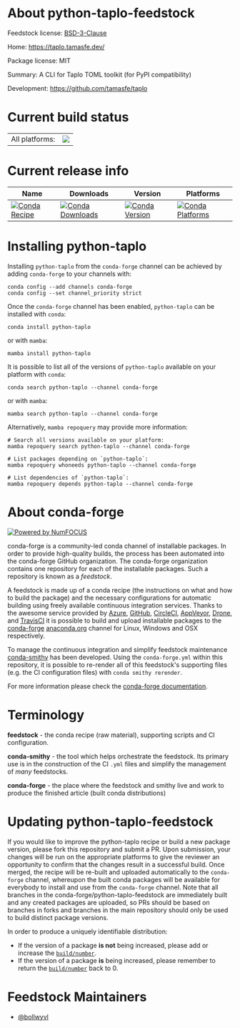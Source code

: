 About python-taplo-feedstock
============================

Feedstock license: [BSD-3-Clause](https://github.com/conda-forge/python-taplo-feedstock/blob/main/LICENSE.txt)

Home: https://taplo.tamasfe.dev/

Package license: MIT

Summary: A CLI for Taplo TOML toolkit (for PyPI compatibility)

Development: https://github.com/tamasfe/taplo

Current build status
====================


<table><tr><td>All platforms:</td>
    <td>
      <a href="https://dev.azure.com/conda-forge/feedstock-builds/_build/latest?definitionId=25209&branchName=main">
        <img src="https://dev.azure.com/conda-forge/feedstock-builds/_apis/build/status/python-taplo-feedstock?branchName=main">
      </a>
    </td>
  </tr>
</table>

Current release info
====================

| Name | Downloads | Version | Platforms |
| --- | --- | --- | --- |
| [![Conda Recipe](https://img.shields.io/badge/recipe-python--taplo-green.svg)](https://anaconda.org/conda-forge/python-taplo) | [![Conda Downloads](https://img.shields.io/conda/dn/conda-forge/python-taplo.svg)](https://anaconda.org/conda-forge/python-taplo) | [![Conda Version](https://img.shields.io/conda/vn/conda-forge/python-taplo.svg)](https://anaconda.org/conda-forge/python-taplo) | [![Conda Platforms](https://img.shields.io/conda/pn/conda-forge/python-taplo.svg)](https://anaconda.org/conda-forge/python-taplo) |

Installing python-taplo
=======================

Installing `python-taplo` from the `conda-forge` channel can be achieved by adding `conda-forge` to your channels with:

```
conda config --add channels conda-forge
conda config --set channel_priority strict
```

Once the `conda-forge` channel has been enabled, `python-taplo` can be installed with `conda`:

```
conda install python-taplo
```

or with `mamba`:

```
mamba install python-taplo
```

It is possible to list all of the versions of `python-taplo` available on your platform with `conda`:

```
conda search python-taplo --channel conda-forge
```

or with `mamba`:

```
mamba search python-taplo --channel conda-forge
```

Alternatively, `mamba repoquery` may provide more information:

```
# Search all versions available on your platform:
mamba repoquery search python-taplo --channel conda-forge

# List packages depending on `python-taplo`:
mamba repoquery whoneeds python-taplo --channel conda-forge

# List dependencies of `python-taplo`:
mamba repoquery depends python-taplo --channel conda-forge
```


About conda-forge
=================

[![Powered by
NumFOCUS](https://img.shields.io/badge/powered%20by-NumFOCUS-orange.svg?style=flat&colorA=E1523D&colorB=007D8A)](https://numfocus.org)

conda-forge is a community-led conda channel of installable packages.
In order to provide high-quality builds, the process has been automated into the
conda-forge GitHub organization. The conda-forge organization contains one repository
for each of the installable packages. Such a repository is known as a *feedstock*.

A feedstock is made up of a conda recipe (the instructions on what and how to build
the package) and the necessary configurations for automatic building using freely
available continuous integration services. Thanks to the awesome service provided by
[Azure](https://azure.microsoft.com/en-us/services/devops/), [GitHub](https://github.com/),
[CircleCI](https://circleci.com/), [AppVeyor](https://www.appveyor.com/),
[Drone](https://cloud.drone.io/welcome), and [TravisCI](https://travis-ci.com/)
it is possible to build and upload installable packages to the
[conda-forge](https://anaconda.org/conda-forge) [anaconda.org](https://anaconda.org/)
channel for Linux, Windows and OSX respectively.

To manage the continuous integration and simplify feedstock maintenance
[conda-smithy](https://github.com/conda-forge/conda-smithy) has been developed.
Using the ``conda-forge.yml`` within this repository, it is possible to re-render all of
this feedstock's supporting files (e.g. the CI configuration files) with ``conda smithy rerender``.

For more information please check the [conda-forge documentation](https://conda-forge.org/docs/).

Terminology
===========

**feedstock** - the conda recipe (raw material), supporting scripts and CI configuration.

**conda-smithy** - the tool which helps orchestrate the feedstock.
                   Its primary use is in the construction of the CI ``.yml`` files
                   and simplify the management of *many* feedstocks.

**conda-forge** - the place where the feedstock and smithy live and work to
                  produce the finished article (built conda distributions)


Updating python-taplo-feedstock
===============================

If you would like to improve the python-taplo recipe or build a new
package version, please fork this repository and submit a PR. Upon submission,
your changes will be run on the appropriate platforms to give the reviewer an
opportunity to confirm that the changes result in a successful build. Once
merged, the recipe will be re-built and uploaded automatically to the
`conda-forge` channel, whereupon the built conda packages will be available for
everybody to install and use from the `conda-forge` channel.
Note that all branches in the conda-forge/python-taplo-feedstock are
immediately built and any created packages are uploaded, so PRs should be based
on branches in forks and branches in the main repository should only be used to
build distinct package versions.

In order to produce a uniquely identifiable distribution:
 * If the version of a package **is not** being increased, please add or increase
   the [``build/number``](https://docs.conda.io/projects/conda-build/en/latest/resources/define-metadata.html#build-number-and-string).
 * If the version of a package **is** being increased, please remember to return
   the [``build/number``](https://docs.conda.io/projects/conda-build/en/latest/resources/define-metadata.html#build-number-and-string)
   back to 0.

Feedstock Maintainers
=====================

* [@bollwyvl](https://github.com/bollwyvl/)

